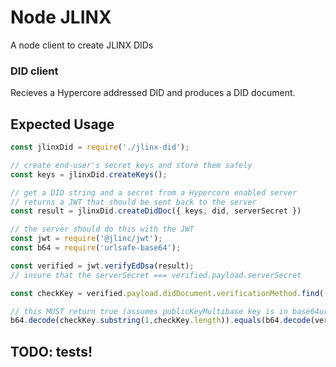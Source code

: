 # Node JLINX

A node client to create JLINX DIDs


### DID client

Recieves a Hypercore addressed DID and produces a DID document.

## Expected Usage

```js
const jlinxDid = require('./jlinx-did');

// create end-user's secret keys and store them safely
const keys = jlinxDid.createKeys();

// get a DID string and a secret from a Hypercore enabled server
// returns a JWT that should be sent back to the server
const result = jlinxDid.createDidDoc({ keys, did, serverSecret })

// the server should do this with the JWT
const jwt = require('@jlinc/jwt');
const b64 = require('urlsafe-base64');

const verified = jwt.verifyEdDsa(result);
// insure that the serverSecret === verified.payload.serverSecret

const checkKey = verified.payload.didDocument.verificationMethod.find((item) => /#signing$/.test(item.id)).publicKeyMultibase;

// this MUST return true (assumes publicKeyMultibase key is in base64url format)
b64.decode(checkKey.substring(1,checkKey.length)).equals(b64.decode(verified.header.jwk.x));
```

## TODO:  tests!
